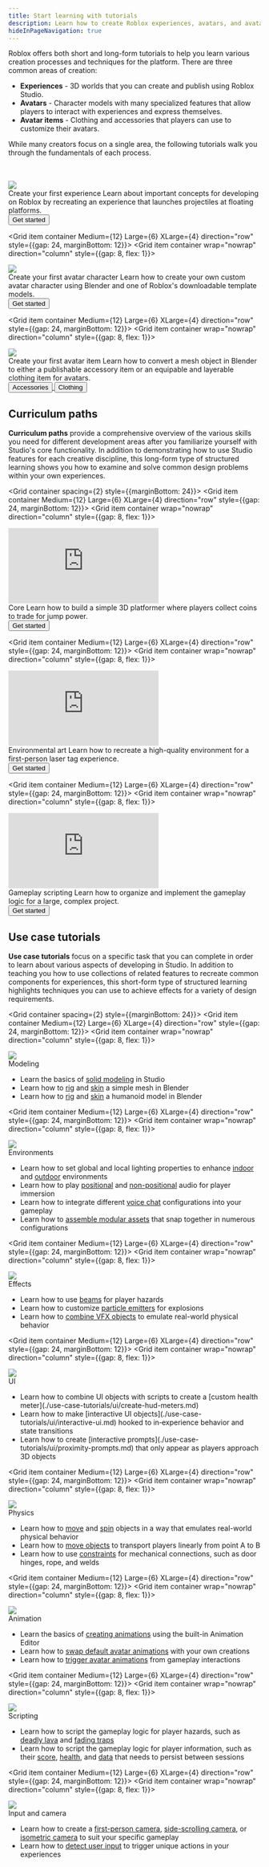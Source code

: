 ```yaml
---
title: Start learning with tutorials
description: Learn how to create Roblox experiences, avatars, and avatar items with use case tutorials, curriculum paths, and videos.
hideInPageNavigation: true
---
```


Roblox offers both short and long-form tutorials to help you learn various creation processes and techniques for the platform. There are three common areas of creation:

- **Experiences** - 3D worlds that you can create and publish using Roblox Studio.
- **Avatars** - Character models with many specialized features that allow players to interact with experiences and express themselves.
- **Avatar items** - Clothing and accessories that players can use to customize their avatars.

While many creators focus on a single area, the following tutorials walk you through the fundamentals of each process.

<br>
</br>
<Grid container spacing={2} style={{marginBottom: 24}}>
 <Grid item container Medium={12} Large={6} XLarge={4} direction="row" style={{gap: 24, marginBottom: 12}}>
 <Grid item container wrap="nowrap" direction="column" style={{gap: 8, flex: 1}}>
   <div class="container"
   style={{position: "relative", paddingBottom: "56.25%", height: 0}}>
   <img src="../assets/landing/get-started/first-experience.png" style={{position: "absolute", top: 0, left: 0, width: "100%", height: "100%"}} />
   </div>
   <Typography variant='h4'>Create your first experience</Typography>
   <Typography variant='body1'>Learn about important concepts for developing on Roblox by recreating an experience that launches projectiles at floating platforms.</Typography>
   <div style={{marginTop:16}}>
     <a underline="none" href="./first-experience/index.md">
     <Button variant="contained" color="secondary" size='large'
     style={{marginRight:16, alignSelf: 'flex-start'}}>Get started</Button>
     </a>
   </div>
 </Grid>
 </Grid>

<Grid item container Medium={12} Large={6} XLarge={4} direction="row" style={{gap: 24, marginBottom: 12}}>
<Grid item container wrap="nowrap" direction="column" style={{gap: 8, flex: 1}}>

   <div class="container"
   style={{position: "relative", paddingBottom: "56.25%", height: 0}}>
   <img src="../assets/art/avatar/templates/Round-Concepts.png" />
   </div>
   <Typography variant='h4'>Create your first avatar character</Typography>
   <Typography variant='body1' >Learn how to create your own custom avatar character using Blender and one of Roblox's downloadable template models.</Typography>
   <div style={{marginTop:16}}>
     <a underline="none" href="../art/characters/creating/index.md">
     <Button variant="contained" color="secondary" size='large'
     style={{marginRight:16, alignSelf: 'flex-start'}}>Get started</Button>
     </a>
   </div>
 </Grid>
 </Grid>

<Grid item container Medium={12} Large={6} XLarge={4} direction="row" style={{gap: 24, marginBottom: 12}}>
<Grid item container wrap="nowrap" direction="column" style={{gap: 8, flex: 1}}>

 <div class="container"
 style={{position: "relative", paddingBottom: "56.25%", height: 0}}>
  <img src="../assets/art/accessories/creating-rigid/Studio-Mask-Preview-Cropped.png" />
 </div>
   <Typography variant='h4'>Create your first avatar item</Typography>
   <Typography variant='body1' >Learn how to convert a mesh object in Blender to either a publishable accessory item or an equipable and layerable clothing item for avatars.</Typography>
   <div style={{marginTop:16}}>
     <a underline="none" href="../art/accessories/creating-rigid/index.md">
     <Button variant="contained" color="secondary" size='large'
     style={{marginRight:16, alignSelf: 'flex-start'}}>Accessories</Button>
     </a>
     <a underline="none" href="../art/accessories/creating/index.md">
     <Button variant="contained" color="secondary" size='large'
     style={{marginRight:16, alignSelf: 'flex-start'}}>Clothing</Button>
     </a>
   </div>
 </Grid>
 </Grid>
</Grid>

<h2 style={{marginBottom: 24}}>Curriculum paths</h2>

**Curriculum paths** provide a comprehensive overview of the various skills you need for different development areas after you familiarize yourself with Studio's core functionality. In addition to demonstrating how to use Studio features for each creative discipline, this long-form type of structured learning shows you how to examine and solve common design problems within your own experiences.

<Grid container spacing={2} style={{marginBottom: 24}}>
<Grid item container Medium={12} Large={6} XLarge={4} direction="row" style={{gap: 24, marginBottom: 12}}>
<Grid item container wrap="nowrap" direction="column" style={{gap: 8, flex: 1}}>

 <div class="container"
 style={{position: "relative", paddingBottom: "56.25%", height: 0}}>
 <iframe src="https://www.youtube-nocookie.com/embed/zi0hIuPDyWc" title="YouTube video player" frameborder="0" allow="accelerometer; autoplay; clipboard-write; encrypted-media; gyroscope; picture-in-picture; web-share" allowfullscreen  style={{position: "absolute", top: 0, left: 0, width: "100%", height: "100%"}}></iframe>
 </div>
   <Typography variant='h4'>Core</Typography>
   <Typography variant='body1' >Learn how to build a simple 3D platformer where players collect coins to trade for jump power.</Typography>
     <div style={{marginTop:16}}>
       <a underline="none" href="./curriculums/core/index.md">
       <Button variant="contained" color="secondary" size='large'
       style={{marginRight:8, alignSelf: 'flex-start'}}>Get started</Button>
       </a>
     </div>
</Grid>
</Grid>

<Grid item container Medium={12} Large={6} XLarge={4} direction="row" style={{gap: 24, marginBottom: 12}}>
<Grid item container wrap="nowrap" direction="column" style={{gap: 8, flex: 1}}>

 <div class="container"
 style={{position: "relative", paddingBottom: "56.25%", height: 0}}>
 <iframe src="https://www.youtube-nocookie.com/embed/nwShvDmFHWc" title="YouTube video player" frameborder="0" allow="accelerometer; autoplay; clipboard-write; encrypted-media; gyroscope; picture-in-picture; web-share" allowfullscreen  style={{position: "absolute", top: 0, left: 0, width: "100%", height: "100%"}}></iframe>
 </div>
   <Typography variant='h4'>Environmental art</Typography>
   <Typography variant='body1' >Learn how to recreate a high-quality environment for a first-person laser tag experience.</Typography>
     <div style={{marginTop:16}}>
       <a underline="none" href="./curriculums/environmental-art/index.md">
       <Button variant="contained" color="secondary" size='large'
       style={{marginRight:8, alignSelf: 'flex-start'}}>Get started</Button>
       </a>
     </div>
</Grid>
</Grid>

<Grid item container Medium={12} Large={6} XLarge={4} direction="row" style={{gap: 24, marginBottom: 12}}>
<Grid item container wrap="nowrap" direction="column" style={{gap: 8, flex: 1}}>

 <div class="container"
 style={{position: "relative", paddingBottom: "56.25%", height: 0}}>
 <iframe src="https://www.youtube-nocookie.com/embed/7iJKUUiKc0Y" title="YouTube video player" frameborder="0" allow="accelerometer; autoplay; clipboard-write; encrypted-media; gyroscope; picture-in-picture; web-share" allowfullscreen  style={{position: "absolute", top: 0, left: 0, width: "100%", height: "100%"}}></iframe>
 </div>
   <Typography variant='h4'>Gameplay scripting</Typography>
   <Typography variant='body1' >Learn how to organize and implement the gameplay logic for a large, complex project.</Typography>
     <div style={{marginTop:16}}>
       <a underline="none" href="./curriculums/gameplay-scripting/index.md">
       <Button variant="contained" color="secondary" size='large'
       style={{marginRight:8, alignSelf: 'flex-start'}}>Get started</Button>
       </a>
     </div>
</Grid>
</Grid>
</Grid>

<h2 style={{marginBottom: 24, marginTop: 96}}>Use case tutorials</h2>

**Use case tutorials** focus on a specific task that you can complete in order to learn about various aspects of developing in Studio. In addition to teaching you how to use collections of related features to recreate common components for experiences, this short-form type of structured learning highlights techniques you can use to achieve effects for a variety of design requirements.

<Grid container spacing={2} style={{marginBottom: 24}}>
<Grid item container Medium={12} Large={6} XLarge={4} direction="row" style={{gap: 24, marginBottom: 12}}>
<Grid item container wrap="nowrap" direction="column" style={{gap: 8, flex: 1}}>

   <div class="container"
   style={{position: "relative", paddingBottom: "56.25%", height: 0}}>
   <img src="../assets/modeling/solid-modeling/Negated-Part-To-Union.jpg" style={{position: "absolute", top: 0, left: 0, width: "100%", height: "100%"}} />
   </div>
   <Typography variant='h4'>Modeling</Typography>
   <Typography variant='body1' >
     <ul>
     <li>Learn the basics of <a href="./use-case-tutorials/modeling/create-neon-signs.md">solid modeling</a> in Studio</li>
     <li>Learn how to <a href="../art/modeling/rig-a-simple-mesh.md">rig</a> and <a href="../art/modeling/skin-a-simple-mesh.md">skin</a> a simple mesh in Blender</li>
     <li>Learn how to <a href="../art/modeling/rig-a-humanoid-model.md">rig</a> and <a href="../art/modeling/skin-a-humanoid-model.md">skin</a> a humanoid model in Blender</li>
     </ul></Typography>
     <div style={{marginTop:16}}>
     </div>
 </Grid>
 </Grid>

<Grid item container Medium={12} Large={6} XLarge={4} direction="row" style={{gap: 24, marginBottom: 12}}>
<Grid item container wrap="nowrap" direction="column" style={{gap: 8, flex: 1}}>

   <div class="container"
   style={{position: "relative", paddingBottom: "56.25%", height: 0}}>
   <img src="../assets/lighting-and-effects/atmosphere/Showcase.jpg" style={{position: "absolute", top: 0, left: 0, width: "100%", height: "100%"}} />
   </div>
   <Typography variant='h4'>Environments</Typography>
   <Typography variant='body1' >
     <ul>
     <li>Learn how to set global and local lighting properties to enhance <a href="./use-case-tutorials/lighting/enhance-indoor-environments.md">indoor</a> and <a href="./use-case-tutorials/lighting/enhance-outdoor-environments-with-future-lighting.md">outdoor</a> environments</li>
     <li>Learn how to play <a href="./use-case-tutorials/audio/add-3D-audio.md">positional</a> and <a href="./use-case-tutorials/audio/add-2D-audio.md">non-positional</a> audio for player immersion</li>
     <li>Learn how to integrate different <a href="./use-case-tutorials/audio/add-voice-chat.md">voice chat</a> configurations into your gameplay</li>
     <li>Learn how to <a href="./use-case-tutorials/modeling/assemble-modular-environments.md">assemble modular assets</a> that snap together in numerous configurations</li>
     </ul></Typography>
     <div style={{marginTop:16}}>
     </div>
 </Grid>
 </Grid>

<Grid item container Medium={12} Large={6} XLarge={4} direction="row" style={{gap: 24, marginBottom: 12}}>
<Grid item container wrap="nowrap" direction="column" style={{gap: 8, flex: 1}}>

   <div class="container"
   style={{position: "relative", paddingBottom: "56.25%", height: 0}}>
   <img src="../assets/tutorials/landing/Effects.png" style={{position: "absolute", top: 0, left: 0, width: "100%", height: "100%"}} />
   </div>
   <Typography variant='h4'>Effects</Typography>
   <Typography variant='body1' >
     <ul>
     <li>Learn how to use <a href="./use-case-tutorials/vfx/laser-traps-with-beams.md">beams</a> for player hazards</li>
     <li>Learn how to customize <a href="./use-case-tutorials/vfx/use-particles-for-explosions.md">particle emitters</a> for explosions</li>
     <li>Learn how to <a href="./use-case-tutorials/vfx/create-waterfalls.md">combine VFX objects</a> to emulate real-world physical behavior</li>
     </ul></Typography>
     <div style={{marginTop:16}}>
     </div>
 </Grid>
 </Grid>

<Grid item container Medium={12} Large={6} XLarge={4} direction="row" style={{gap: 24, marginBottom: 12}}>
<Grid item container wrap="nowrap" direction="column" style={{gap: 8, flex: 1}}>

   <div class="container"
   style={{position: "relative", paddingBottom: "56.25%", height: 0}}>
   <img src="../assets/tutorials/landing/UI.png" style={{position: "absolute", top: 0, left: 0, width: "100%", height: "100%"}} />
   </div>
   <Typography variant='h4'>UI</Typography>
   <Typography variant='body1' >
     <ul>
		 <li>Learn how to combine UI objects with scripts to create a [custom health meter](./use-case-tutorials/ui/create-hud-meters.md)</li>
		 <li>Learn how to make [interactive UI objects](./use-case-tutorials/ui/interactive-ui.md) hooked to in‑experience behavior and state transitions</li>
     <li>Learn how to create [interactive prompts](./use-case-tutorials/ui/proximity-prompts.md) that only appear as players approach 3D objects</li>
     </ul></Typography>
     <div style={{marginTop:16}}>
     </div>
 </Grid>
 </Grid>

<Grid item container Medium={12} Large={6} XLarge={4} direction="row" style={{gap: 24, marginBottom: 12}}>
<Grid item container wrap="nowrap" direction="column" style={{gap: 8, flex: 1}}>

   <div class="container"
   style={{position: "relative", paddingBottom: "56.25%", height: 0}}>
   <img src="../assets/tutorials/landing/Physics.png" style={{position: "absolute", top: 0, left: 0, width: "100%", height: "100%"}} />
   </div>
   <Typography variant='h4'>Physics</Typography>
   <Typography variant='body1' >
     <ul>
     <li>Learn how to <a href="./use-case-tutorials/physics/create-moving-objects.md">move</a> and <a href="./use-case-tutorials/physics/create-spinning-objects.md">spin</a> objects in a way that emulates real-world physical behavior</li>
     <li>Learn how to <a href="./use-case-tutorials/physics/create-moving-objects.md">move objects</a> to transport players linearly from point A to B</li>
     <li>Learn how to use <a href="./use-case-tutorials/physics/build-a-hinged-door.md">constraints</a> for mechanical connections, such as door hinges, rope, and welds</li>
     </ul></Typography>
     <div style={{marginTop:16}}>
     </div>
 </Grid>
 </Grid>

<Grid item container Medium={12} Large={6} XLarge={4} direction="row" style={{gap: 24, marginBottom: 12}}>
<Grid item container wrap="nowrap" direction="column" style={{gap: 8, flex: 1}}>

   <div class="container"
   style={{position: "relative", paddingBottom: "56.25%", height: 0}}>
   <img src="../assets/tutorials/landing/Animation.png" style={{position: "absolute", top: 0, left: 0, width: "100%", height: "100%"}} />
   </div>
   <Typography variant='h4'>Animation</Typography>
   <Typography variant='body1' >
     <ul>
     <li>Learn the basics of <a href="./use-case-tutorials/animation/create-an-animation.md">creating animations</a> using the built-in Animation Editor</li>
     <li>Learn how to <a href="./use-case-tutorials/animation/play-character-animations.md#change-default-animations">swap default avatar animations</a> with your own creations</li>
     <li>Learn how to <a href="./use-case-tutorials/animation/play-character-animations.md#trigger-animations">trigger avatar animations</a> from gameplay interactions</li>
     </ul></Typography>
     <div style={{marginTop:16}}>
     </div>
 </Grid>
 </Grid>

<Grid item container Medium={12} Large={6} XLarge={4} direction="row" style={{gap: 24, marginBottom: 12}}>
<Grid item container wrap="nowrap" direction="column" style={{gap: 8, flex: 1}}>

   <div class="container"
   style={{position: "relative", paddingBottom: "56.25%", height: 0}}>
   <img src="../assets/tutorials/landing/Scripting.jpg" style={{position: "absolute", top: 0, left: 0, width: "100%", height: "100%"}} />
   </div>
   <Typography variant='h4'>Scripting</Typography>
   <Typography variant='body1' >
     <ul>
     <li>Learn how to script the gameplay logic for player hazards, such as <a href="./use-case-tutorials/scripting/basic-scripting/deadly-lava.md">deadly lava</a> and <a href="./use-case-tutorials/scripting/basic-scripting/fading-trap.md">fading traps</a></li>
     <li>Learn how to script the gameplay logic for player information, such as their <a href="./use-case-tutorials/scripting/basic-scripting/score-points.md">score</a>, <a href="./use-case-tutorials/scripting/intermediate-scripting/create-a-health-pickup.md">health</a>, and <a href="./use-case-tutorials/scripting/intermediate-scripting/save-data.md">data</a> that needs to persist between sessions</li>
     </ul></Typography>
     <div style={{marginTop:16}}>
     </div>
 </Grid>
 </Grid>

<Grid item container Medium={12} Large={6} XLarge={4} direction="row" style={{gap: 24, marginBottom: 12}}>
<Grid item container wrap="nowrap" direction="column" style={{gap: 8, flex: 1}}>

   <div class="container"
   style={{position: "relative", paddingBottom: "56.25%", height: 0}}>
   <img src="../assets/tutorials/controlling-the-players-camera/SidescrollingCameraExample.jpg" style={{position: "absolute", top: 0, left: 0, width: "100%", height: "100%"}} />
   </div>
   <Typography variant='h4'>Input and camera</Typography>
   <Typography variant='body1' >
     <ul>
     <li>Learn how to create a <a href="./use-case-tutorials/input-and-camera/control-the-users-camera.md#create-a-first-person-camera">first-person camera</a>, <a href="./use-case-tutorials/input-and-camera/control-the-users-camera.md#create-a-side-scrolling-camera">side-scrolling camera</a>, or <a href="./use-case-tutorials/input-and-camera/control-the-users-camera.md#create-an-isometric-camera">isometric camera</a> to suit your specific gameplay</li>
     <li>Learn how to <a href="./use-case-tutorials/input-and-camera/detect-user-input.md">detect user input</a> to trigger unique actions in your experiences</li>
     </ul></Typography>
     <div style={{marginTop:16}}>
     </div>
 </Grid>
 </Grid>
</Grid>
